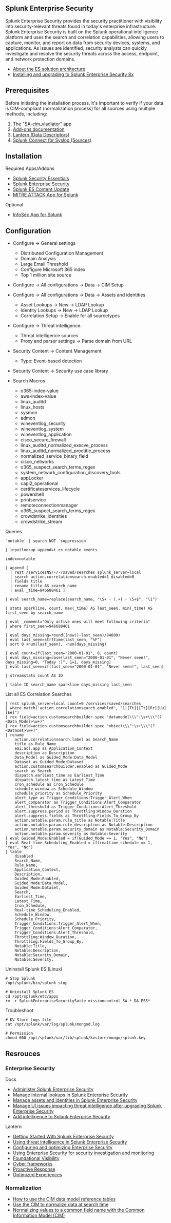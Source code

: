 Splunk Enterprise Security
--------------------------
Splunk Enterprise Security provides the security practitioner with visibility into security-relevant threats found in today's enterprise infrastructure. Splunk Enterprise Security is built on the Splunk operational intelligence platform and uses the search and correlation capabilities, allowing users to capture, monitor, and report on data from security devices, systems, and applications. As issues are identified, security analysts can quickly investigate and resolve the security threats across the access, endpoint, and network protection domains. 

- [About the ES solution architecture](https://dev.splunk.com/enterprise/docs/devtools/enterprisesecurity/abouttheessolution/)
- [Installing and upgrading to Splunk Enterprise Security 8x](https://lantern.splunk.com/Security/Product_Tips/Enterprise_Security/Installing_and_upgrading_to_Splunk_Enterprise_Security_8x)

Prerequisites
-------------
Before initiating the installation process, it's important to verify if your data is CIM-compliant (normalization process) for all sources using multiple methods, including:
1. [The "SA-cim_vladiator" app](https://splunkbase.splunk.com/app/2968)
2. [Add-ons documentation](https://docs.splunk.com/Documentation/AddOns)
3. [Lantern (Data Descriptors)](https://lantern.splunk.com/Data_Descriptors)
4. [Splunk Connect for Syslog (Sources)](https://splunk.github.io/splunk-connect-for-syslog/releases/sources/)

Installation
------------
Required Apps/Addons
- [Splunk Security Essentials](https://splunkbase.splunk.com/app/3435)
- [Splunk Enterprise Security](https://splunkbase.splunk.com/app/263)
- [Splunk ES Content Update](https://splunkbase.splunk.com/app/3449)
- [MITRE ATTACK App for Splunk](https://splunkbase.splunk.com/app/4617)

Optional
- [InfoSec App for Splunk](https://splunkbase.splunk.com/app/4240)

Configuration
----------------------------
- Configure → General settings
  - Distributed Configuration Management
  - Domain Analysis
  - Large Email Threshold
  - Configure Microsoft 365 index
  - Top 1 million site source

- Configure → All configurations → Data → CIM Setup

- Configure → All configurations → Data → Assets and identities
  - Asset Lookups → New → LDAP Lookup
  - Identity Lookups → New → LDAP Lookup
  - Correlation Setup → Enable for all sourcetypes

- Configure → Threat intelligence:
  - Threat intelligence sources
  - Proxy and parser settings → Parse domain from URL

- Security Content → Content Management
  - Type: Event-based detection
- Security Content → Security use case library

- Search Macros
  - o365-index-value
  - aws-index-value
  - linux_auditd
  - linux_hosts
  - sysmon
  - admon
  - wineventlog_security
  - wineventlog_system
  - wineventlog_application
  - cisco_secure_firewall
  - linux_auditd_normalized_execve_process
  - linux_auditd_normalized_proctitle_process
  - normalized_service_binary_field
  - cisco_networks
  - o365_suspect_search_terms_regex
  - system_network_configuration_discovery_tools
  - appLocker
  - capi2_operational
  - certificateservices_lifecycle
  - powershell
  - printservice
  - remoteconnectionmanager
  - o365_suspect_search_terms_regex
  - crowdstrike_identities
  - crowdstrike_stream

Queries
```
`notable` | search NOT `suppression` 
```
```
| inputlookup append=t es_notable_events
```
```
index=notable
 
| append [
  | rest /servicesNS/-/-/saved/searches splunk_server=local
  | search action.correlationsearch.enabled=1 disabled=0
  | fields title
  | rename title AS search_name
  | eval _time=946688461 ]

| eval search_name=replace(search_name, "\S+ - (.+) - \S+$", "\1")

| stats sparkline, count, max(_time) AS last_seen, min(_time) AS first_seen by search_name

| eval _comment="Only active ones will meet following criteria"
| where first_seen=946688461

| eval days_missing=round((now()-last_seen)/84600)
| eval last_seen=strftime(last_seen, "%F")
| sort 0 +num(last_seen), -num(days_missing)

| eval count=if(last_seen="2000-01-01", 0, count)
| eval days_missing=case(last_seen="2000-01-01", "Never seen!", days_missing=0, "Today :)", 1=1, days_missing)
| eval last_seen=if(last_seen="2000-01-01", "Never seen!", last_seen)

| streamstats count AS ID

| table ID search_name sparkline days_missing last_seen
```

List all ES Correlation Searches 
```
| rest splunk_server=local count=0 /services/saved/searches 
| where match('action.correlationsearch.enabled', "1|[Tt]|[Tt][Rr][Uu][Ee]") 
| rex field=action.customsearchbuilder.spec "datamodel\\\":\s+\\\"(?<Data_Model>\w+)" 
| rex field=action.customsearchbuilder.spec "object\\\":\s+\\\"(?<Dataset>\w+)" 
| rename
    action.correlationsearch.label as Search_Name
    title as Rule_Name
    eai:acl.app as Application_Context
    description as Description
    Data_Model as Guided_Mode:Data_Model
    Dataset as Guided_Mode:Dataset
    action.customsearchbuilder.enabled as Guided_Mode
    search as Search
    dispatch.earliest_time as Earliest_Time
    dispatch.latest_time as Latest_Time
    cron_schedule as Cron_Schedule
    schedule_window as Schedule_Window
    schedule_priority as Schedule_Priority
    alert_type as Trigger_Conditions:Trigger_Alert_When
    alert_comparator as Trigger_Conditions:Alert_Comparator
    alert_threshold as Trigger_Conditions:Alert_Threshold
    alert.suppress.period as Throttling:Window_Duration
    alert.suppress.fields as Throttling:Fields_To_Group_By
    action.notable.param.rule_title as Notable:Title
    action.notable.param.rule_description as Notable:Description
    action.notable.param.security_domain as Notable:Security_Domain
    action.notable.param.severity as Notable:Severity
| eval Guided_Mode:Enabled = if(Guided_Mode == 1, "Yes", "No") 
| eval Real-time_Scheduling_Enabled = if(realtime_schedule == 1, "Yes", "No") 
| table
    disabled 
    Search_Name,
    Rule_Name,
    Application_Context,
    Description,
    Guided_Mode:Enabled,
    Guided_Mode:Data_Model,
    Guided_Mode:Dataset,
    Search,
    Earliest_Time,
    Latest_Time,
    Cron_Schedule,
    Real-time_Scheduling_Enabled,
    Schedule_Window,
    Schedule_Priority,
    Trigger_Conditions:Trigger_Alert_When,
    Trigger_Conditions:Alert_Comparator,
    Trigger_Conditions:Alert_Threshold,
    Throttling:Window_Duration,
    Throttling:Fields_To_Group_By,
    Notable:Title,
    Notable:Description,
    Notable:Security_Domain,
    Notable:Severity,
```

Uninstall Splunk ES (Linux)

```
# Stop Splunk
/opt/splunk/bin/splunk stop

# Uninstall Splunk ES
cd /opt/splunk/etc/apps
rm -r SplunkEnterpriseSecuritySuite missioncontrol SA-* DA-ESS*
```

Troubleshoot
```
# KV Store Logs file
cat /opt/splunk/var/log/splunk/mongod.log

# Permission
chmod 600 /opt/splunk/var/lib/splunk/kvstore/mongo/splunk.key
```

Resrouces
---------
### Enterprise Security
Docs
- [Administer Splunk Enterprise Security](https://docs.splunk.com/Documentation/ES/latest/Admin/Introduction)
- [Manage internal lookups in Splunk Enterprise Security](https://docs.splunk.com/Documentation/ES/latest/Admin/Manageinternallookups)
- [Manage assets and identities in Splunk Enterprise Security](https://docs.splunk.com/Documentation/ES/latest/Admin/Manageassetsandidentities)
- [Manage UI issues impacting threat intelligence after upgrading Splunk Enterprise Security](https://docs.splunk.com/Documentation/ES/latest/Admin/Managethreatintelligenceuponupgrade)
- [Add  intelligence to Splunk Enterprise Security](https://docs.splunk.com/Documentation/ES/latest/Admin/Addgenericintel)

Lantern
- [Getting Started With Splunk Enterprise Security](https://lantern.splunk.com/Security/Getting_Started)
- [Using threat intelligence in Splunk Enterprise Security](https://lantern.splunk.com/Security/UCE/Prioritized_Actions/Threat_intelligence/Using_threat_intelligence_in_Splunk_Enterprise_Security)
- [Configuring and optimizing Enterprise Security](https://lantern.splunk.com/Security/Getting_Started/Configuring_and_optimizing_Enterprise_Security)
- [Using Enterprise Security for security investigation and monitoring](https://lantern.splunk.com/Security/Getting_Started/Using_Enterprise_Security_for_security_investigation_and_monitoring)
- [Foundational Visibility](https://lantern.splunk.com/Security/UCE/Foundational_Visibility)
- [Cyber frameworks](https://lantern.splunk.com/Security/UCE/Prioritized_Actions/Cyber_frameworks)
- [Proactive Response](https://lantern.splunk.com/Security/UCE/Proactive_Response)
- [Optimized Experiences](https://lantern.splunk.com/Security/UCE/Optimized_Experiences)

### Normalization
- [How to use the CIM data model reference tables](https://docs.splunk.com/Documentation/CIM/latest/User/Howtousethesereferencetables)
- [Use the CIM to normalize data at search time](https://docs.splunk.com/Documentation/CIM/latest/User/UsetheCIMtonormalizedataatsearchtime)
- [Normalizing values to a common field name with the Common Information Model (CIM)](https://lantern.splunk.com/Splunk_Platform/Product_Tips/Data_Management/Normalizing_values_to_a_common_field_name_with_the_Common_Information_Model_(CIM))

